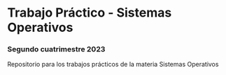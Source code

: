 # Trabajo Práctico - Sistemas Operativos
### Segundo cuatrimestre 2023
Repositorio para los trabajos prácticos de la materia Sistemas Operativos
